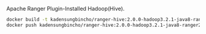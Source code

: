 Apache Ranger Plugin-Installed Hadoop(Hive).

```bash
docker build -t kadensungbincho/ranger-hive:2.0.0-hadoop3.2.1-java8-ranger2.1.0 .
docker push kadensungbincho/ranger-hive:2.0.0-hadoop3.2.1-java8-ranger2.1.0
```
